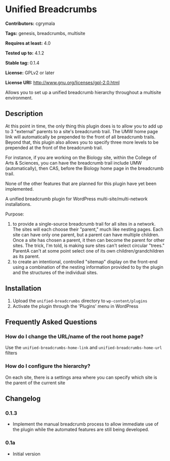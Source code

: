 # Unified Breadcrumbs #
**Contributors:** cgrymala

**Tags:** genesis, breadcrumbs, multisite

**Requires at least:** 4.0

**Tested up to:** 4.1.2

**Stable tag:** 0.1.4

**License:** GPLv2 or later

**License URI:** http://www.gnu.org/licenses/gpl-2.0.html


Allows you to set up a unified breadcrumb hierarchy throughout a multisite environment.

## Description ##

At this point in time, the only thing this plugin does is to allow you to add up to 3 "external" parents to a site's breadcrumb trail. The UMW home page link will automatically be prepended to the front of all breadcrumb trails. Beyond that, this plugin also allows you to specify three more levels to be prepended at the front of the breadcrumb trail.

For instance, if you are working on the Biology site, within the College of Arts & Sciences, you can have the breadcrumb trail include UMW (automatically), then CAS, before the Biology home page in the breadcrumb trail.

None of the other features that are planned for this plugin have yet been implemented.

A unified breadcrumb plugin for WordPress multi-site/multi-network installations.

Purpose:

1. to provide a single-source breadcrumb trail for all sites in a network. The sites will each choose their "parent," much like nesting pages. Each site can have only one parent, but a parent can have multiple children. Once a site has chosen a parent, it then can become the parent for other sites. The trick, I'm told, is making sure sites can't select circular "trees." ParentA can't at some point select one of its own children/grandchildren as its parent.
1. to create an intentional, controlled "sitemap" display on the front-end using a combination of the nesting information provided to by the plugin and the structures of the individual sites.

## Installation ##

1. Upload the `unified-breadcrumbs` directory to `wp-content/plugins`
1. Activate the plugin through the 'Plugins' menu in WordPress

## Frequently Asked Questions ##

### How do I change the URL/name of the root home page? ###

Use the `unified-breadcrumbs-home-link` and `unified-breadcrumbs-home-url` filters

### How do I configure the hierarchy? ###

On each site, there is a settings area where you can specify which site is the parent of the current site

## Changelog ##

### 0.1.3 ###

* Implement the manual breadcrumb process to allow immediate use of the plugin while the automated features are still being developed.

### 0.1a ###

* Initial version
